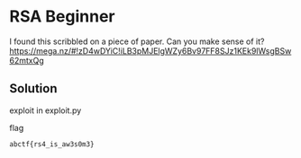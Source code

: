 # RSA Beginner

I found this scribbled on a piece of paper. Can you make sense of it? https://mega.nz/#!zD4wDYiC!iLB3pMJElgWZy6Bv97FF8SJz1KEk9lWsgBSw62mtxQg 

## Solution

exploit in exploit.py

flag
```
abctf{rs4_is_aw3s0m3}
```
